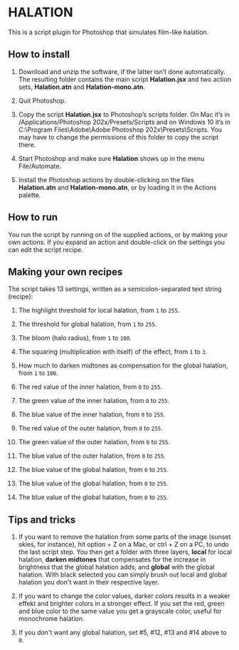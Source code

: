 # HALATION

This is a script plugin for Photoshop that simulates film-like halation.

## How to install

1. Download and unzip the software, if the latter isn’t done automatically. The resulting folder contains the main script **Halation.jsx** and two action sets, **Halation.atn** and **Halation-mono.atn**.

2. Quit Photoshop.

3. Copy the script **Halation.jsx** to Photoshop’s scripts folder. On Mac it’s in /Applications/Photoshop 202x/Presets/Scripts and on Windows 10 it’s in C:\Program Files\Adobe\Adobe Photoshop 202x\Presets\Scripts. You may have to change the permissions of this folder to copy the script there.

4. Start Photoshop and make sure **Halation** shows up in the menu File/Automate.

5. Install the Photoshop actions by double-clicking on the files **Halation.atn** and **Halation-mono.atn**, or by loading it in the Actions palette.

## How to run

You run the script by running on of the supplied actions, or by making your own actions. If you expand an action and double-click on the settings you can edit the script recipe. 

## Making your own recipes

The script takes 13 settings, written as a semicolon-separated text string (recipe):

1. The highlight threshold for local halation, from `1` to `255`.

2. The threshold for global halation, from `1` to `255`. 

3. The bloom (halo radius), from `1` to `100`.

4. The squaring (multiplication with itself) of the effect, from `1` to `3`.

5. How much to darken midtones as compensation for the global halation, from `1` to `100`.

6. The red value of the inner halation, from `0` to `255`.

7. The green value of the inner halation, from `0` to `255`.

8. The blue value of the inner halation, from `0` to `255`.

9. The red value of the outer halation, from `0` to `255`.

10. The green value of the outer halation, from `0` to `255`.

11. The blue value of the outer halation, from `0` to `255`.

12. The blue value of the global halation, from `0` to `255`.

13. The blue value of the global halation, from `0` to `255`.

14. The blue value of the global halation, from `0` to `255`.


## Tips and tricks

1. If you want to remove the halation from some parts of the image (sunset skies, for instance), hit option + Z on a Mac, or ctrl + Z on a PC, to undo the last script step. You then get a folder with three layers, **local** for local halation, **darken midtones** that compensates for the increase in brightness that the global halation adds, and **global** with the global halation. With black selected you can simply brush out local and global halation you don't want in their respective layer.

2. If you want to change the color values, darker colors results in a weaker effekt and brighter colors in a stronger effect. If you set the red, green and blue color to the same value you get a grayscale color, useful for monochrome halation.

3. If you don't want any global halation, set #5, #12, #13 and #14 above to `0`.